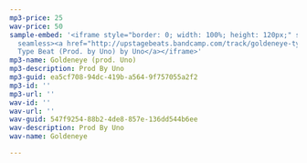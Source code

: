 ```yaml
---
mp3-price: 25
wav-price: 50
sample-embed: '<iframe style="border: 0; width: 100%; height: 120px;" src="https://bandcamp.com/EmbeddedPlayer/track=2360017918/size=large/bgcol=ffffff/linkcol=0687f5/tracklist=false/artwork=none/transparent=true/"
  seamless><a href="http://upstagebeats.bandcamp.com/track/goldeneye-type-beat-prod-by-uno">Goldeneye
  Type Beat (Prod. by Uno) by Uno</a></iframe>'
mp3-name: Goldeneye (prod. Uno)
mp3-description: Prod By Uno
mp3-guid: ea5cf708-94dc-419b-a564-9f757055a2f2
mp3-id: ''
mp3-url: ''
wav-id: ''
wav-url: ''
wav-guid: 547f9254-88b2-4de8-857e-136dd544b6ee
wav-description: Prod By Uno
wav-name: Goldeneye

---
```

